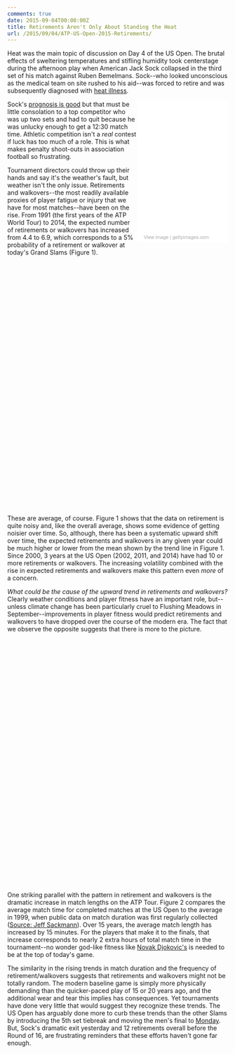 ```yaml
---
comments: true
date: 2015-09-04T00:00:00Z
title: Retirements Aren't Only About Standing the Heat
url: /2015/09/04/ATP-US-Open-2015-Retirements/
---
```


Heat was the main topic of discussion on Day 4 of the US Open. The brutal effects of sweltering temperatures and stifling humidity took centerstage during the afternoon play when American Jack Sock collapsed in the third set of his match against Ruben Bemelmans. Sock--who looked unconscious as the medical team on site rushed to his aid--was forced to retire and was subsequently diagnosed with [heat illness](https://www.washingtonpost.com/news/early-lead/wp/2015/09/03/american-tennis-player-jack-sock-collapses-on-court-at-u-s-open/).

<div class="getty embed image" style="background-color:#fff;display:inline-block;font-family:'Helvetica Neue',Helvetica,Arial,sans-serif;color:#a7a7a7;font-size:11px;width:100%;max-width:198px;float:right;padding: 1%;"><div style="overflow:hidden;position:relative;height:0;padding:150.000000% 0 0 0;width:100%;"><iframe src="//embed.gettyimages.com/embed/486374152?et=17mpygVHQq5Wwev-HMNE_Q&viewMoreLink=on&sig=8Imw3OpwTbfVi23qfxR6E9vms1uZ1I6y5_Ea9jTf5is=" width="198" height="297" scrolling="no" frameborder="0" style="display:inline-block;position:absolute;top:0;left:0;width:100%;height:100%;"></iframe></div><p style="margin:0;"></p><div style="padding:0;margin:0 0 0 10px;text-align:left;"><a href="http://www.gettyimages.com/detail/486374152" target="_blank" style="color:#a7a7a7;text-decoration:none;font-weight:normal !important;border:none;display:inline-block;">View image</a> | <a href="http://www.gettyimages.com" target="_blank" style="color:#a7a7a7;text-decoration:none;font-weight:normal !important;border:none;display:inline-block;">gettyimages.com</a></div></div>

Sock's [prognosis is good](http://www.usatoday.com/story/sports/tennis/2015/09/03/american-jack-sock-becomes-13th-player-retire-us-open/71654162/) but that must be little consolation to a top competitor who was up two sets and had to quit because he was unlucky enough to get a 12:30 match time. Athletic competition isn't a _real_ contest if luck has too much of a role. This is what makes penalty shoot-outs in association football so frustrating. 


Tournament directors could throw up their hands and say it's the weather's fault, but weather isn't the only issue. Retirements and walkovers--the most readily available proxies of player fatigue or injury that we have for most matches--have been on the rise. From 1991 (the first years of the ATP World Tour) to 2014, the expected number of retirements or walkovers has increased from 4.4 to 6.9, which corresponds to a 5% probability of a retirement or walkover at today's Grand Slams (Figure 1). 

<!-- jsHeader -->
<script type="text/javascript">
 
// jsData 
function gvisDataScatterChartID68b4ccdbb15 () {
var data = new google.visualization.DataTable();
var datajson =
[
 [
 1991,
6 
],
[
 1992,
7 
],
[
 1993,
7 
],
[
 1994,
4 
],
[
 1995,
4 
],
[
 1996,
4 
],
[
 1997,
6 
],
[
 1998,
7 
],
[
 1999,
7 
],
[
 2000,
3 
],
[
 2001,
3 
],
[
 2002,
10 
],
[
 2003,
5 
],
[
 2004,
7 
],
[
 2005,
4 
],
[
 2006,
2 
],
[
 2007,
8 
],
[
 2008,
6 
],
[
 2009,
4 
],
[
 2010,
8 
],
[
 2011,
11 
],
[
 2012,
4 
],
[
 2013,
5 
],
[
 2014,
10 
] 
];
data.addColumn('number','year');
data.addColumn('number','Retirements');
data.addRows(datajson);
return(data);
}
 
// jsDrawChart
function drawChartScatterChartID68b4ccdbb15() {
var data = gvisDataScatterChartID68b4ccdbb15();
var options = {};
options["allowHtml"] = true;
options["width"] =    720;
options["height"] =    560;
options["trendlines"] = {0:{type: 'exponential'}, 1: {}};
options["hAxis"] = {format: '####', title: 'Year', minValue : 1990, maxValue: 2014, 
			ticks: [1990, 1992, 1994, 1996, 1998, 2000, 2002, 2004, 2006, 2008, 2010, 2012, 2014]};
options["vAxis"] = {title: 'Total'};
options["title"] = "Figure 1. ATP Retirements and Walkovers, US Open 1990 - 2014";
options["pointSize"] =     20;
options["series"] = [{color:'#FFC107'}, {color: '#00BCD4'}];
options["legend"] = "none";


    var chart = new google.visualization.ScatterChart(
    document.getElementById('ScatterChartID68b4ccdbb15')
    );
    chart.draw(data,options);
    

}
  
 
// jsDisplayChart
(function() {
var pkgs = window.__gvisPackages = window.__gvisPackages || [];
var callbacks = window.__gvisCallbacks = window.__gvisCallbacks || [];
var chartid = "corechart";
  
// Manually see if chartid is in pkgs (not all browsers support Array.indexOf)
var i, newPackage = true;
for (i = 0; newPackage && i < pkgs.length; i++) {
if (pkgs[i] === chartid)
newPackage = false;
}
if (newPackage)
  pkgs.push(chartid);
  
// Add the drawChart function to the global list of callbacks
callbacks.push(drawChartScatterChartID68b4ccdbb15);
})();
function displayChartScatterChartID68b4ccdbb15() {
  var pkgs = window.__gvisPackages = window.__gvisPackages || [];
  var callbacks = window.__gvisCallbacks = window.__gvisCallbacks || [];
  window.clearTimeout(window.__gvisLoad);
  // The timeout is set to 100 because otherwise the container div we are
  // targeting might not be part of the document yet
  window.__gvisLoad = setTimeout(function() {
  var pkgCount = pkgs.length;
  google.load("visualization", "1", { packages:pkgs, callback: function() {
  if (pkgCount != pkgs.length) {
  // Race condition where another setTimeout call snuck in after us; if
  // that call added a package, we must not shift its callback
  return;
}
while (callbacks.length > 0)
callbacks.shift()();
} });
}, 100);
}
 
// jsFooter
</script>
 
<!-- jsChart -->  
<script type="text/javascript" src="https://www.google.com/jsapi?callback=displayChartScatterChartID68b4ccdbb15"></script>
 
<!-- divChart -->
  
<div id="ScatterChartID68b4ccdbb15" 
  style="width: 720; height: 560;">
</div>

These are average, of course. Figure 1 shows that the data on retirement is quite noisy and, like the overall average, shows some evidence of getting noisier over time. So, although, there has been a systematic upward shift over time, the expected retirements and walkovers in any given year could be much higher or lower from the mean shown by the trend line in Figure 1. Since 2000, 3 years at the US Open (2002, 2011, and 2014) have had 10 or more retirements or walkovers. The increasing volatility combined with the rise in expected retirements and walkovers make this pattern even _more_ of a concern. 

_What could be the cause of the upward trend in retirements and walkovers?_ Clearly weather conditions and player fitness have an important role, but--unless climate change has been particularly cruel to Flushing Meadows in September--improvements in player fitness would predict retirements and walkovers to have dropped over the course of the modern era. The fact that we observe the opposite suggests that there is more to the picture. 

<!-- jsHeader -->
<script type="text/javascript">
 
// jsData 
function gvisDataScatterChartID68b56b58717 () {
var data = new google.visualization.DataTable();
var datajson =
[
 [
 1999,
0,
0 
],
[
 2000,
-4,
-4.40512334 
],
[
 2001,
-4,
-1.864800759 
],
[
 2002,
3,
5.070889894 
],
[
 2003,
-2,
2.426711668 
],
[
 2004,
0,
3.96127451 
],
[
 2005,
-3,
7.296030607 
],
[
 2006,
-5,
-0.3590588235 
],
[
 2007,
1,
7.598703888 
],
[
 2008,
-1,
10.46864366 
],
[
 2009,
-3,
7.661884266 
],
[
 2010,
1,
12.01680672 
],
[
 2011,
4,
13.19776876 
],
[
 2012,
-3,
23.44237207 
],
[
 2013,
-2,
14.13982642 
],
[
 2014,
3,
7.711915535 
] 
];
data.addColumn('number','year');
data.addColumn('number','Retirements');
data.addColumn('number','Minutes');
data.addRows(datajson);
return(data);
}
 
// jsDrawChart
function drawChartScatterChartID68b56b58717() {
var data = gvisDataScatterChartID68b56b58717();
var options = {};
options["allowHtml"] = true;
options["width"] =    720;
options["height"] =    560;
options["trendlines"] = {0:{type: 'exponential'}, 1: {type : 'exponential'}};
options["hAxis"] = {format: '####', title: 'Year', minValue : 1998, maxValue: 2014, 
			ticks: [1998, 2000, 2002, 2004, 2006, 2008, 2010, 2012, 2014]};
options["vAxis"] = {title: 'Difference from 1999'};
options["pointSize"] =     20;
options["series"] = [{color:'#FFC107'}, {color: '#00BCD4'}];
options["title"] = "Figure 2. Change in ATP Average Match Duration and Retirements/Walkovers, US Open 1999 - 2014";


    var chart = new google.visualization.ScatterChart(
    document.getElementById('ScatterChartID68b56b58717')
    );
    chart.draw(data,options);
    

}
  
 
// jsDisplayChart
(function() {
var pkgs = window.__gvisPackages = window.__gvisPackages || [];
var callbacks = window.__gvisCallbacks = window.__gvisCallbacks || [];
var chartid = "corechart";
  
// Manually see if chartid is in pkgs (not all browsers support Array.indexOf)
var i, newPackage = true;
for (i = 0; newPackage && i < pkgs.length; i++) {
if (pkgs[i] === chartid)
newPackage = false;
}
if (newPackage)
  pkgs.push(chartid);
  
// Add the drawChart function to the global list of callbacks
callbacks.push(drawChartScatterChartID68b56b58717);
})();
function displayChartScatterChartID68b56b58717() {
  var pkgs = window.__gvisPackages = window.__gvisPackages || [];
  var callbacks = window.__gvisCallbacks = window.__gvisCallbacks || [];
  window.clearTimeout(window.__gvisLoad);
  // The timeout is set to 100 because otherwise the container div we are
  // targeting might not be part of the document yet
  window.__gvisLoad = setTimeout(function() {
  var pkgCount = pkgs.length;
  google.load("visualization", "1", { packages:pkgs, callback: function() {
  if (pkgCount != pkgs.length) {
  // Race condition where another setTimeout call snuck in after us; if
  // that call added a package, we must not shift its callback
  return;
}
while (callbacks.length > 0)
callbacks.shift()();
} });
}, 100);
}
 
// jsFooter
</script>
 
<!-- jsChart -->  
<script type="text/javascript" src="https://www.google.com/jsapi?callback=displayChartScatterChartID68b56b58717"></script>
 
<!-- divChart -->
  
<div id="ScatterChartID68b56b58717" 
  style="width: 720; height: 560;">
</div>

One striking parallel with the pattern in retirement and walkovers is the dramatic increase in match lengths on the ATP Tour. Figure 2 compares the average match time for completed matches at the US Open to the average in 1999, when public data on match duration was first regularly collected ([Source: Jeff Sackmann](https://github.com/JeffSackmann/tennis_atp)). Over 15 years, the average match length has increased by 15 minutes. For the players that make it to the finals, that increase corresponds to nearly 2 extra hours of total match time in the tournament--no wonder god-like fitness like [Novak Djokovic's](http://espn.go.com/tennis/story/_/id/8132800/has-novak-djokovic-become-fittest-athlete-ever-espn-magazine) is needed to be at the top of today's game.

The similarity in the rising trends in match duration and the frequency of retirement/walkovers suggests that retirements and walkovers might not be totally random. The modern baseline game is simply more physically demanding than the quicker-paced play of 15 or 20 years ago, and the additional wear and tear this implies has consequences. Yet tournaments have done very little that would suggest they recognize these trends. The US Open has arguably done more to curb these trends than the other Slams by introducing the 5th set tiebreak and moving the men's final to [Monday](http://www.tennis.com/pro-game/2012/12/us-open-mens-final-moved-monday-2013/45691/#.VenDuOlUJmg).  But, Sock's dramatic exit yesterday and 12 retirements overall before the Round of 16, are frustrating reminders that these efforts haven't gone far enough. 



